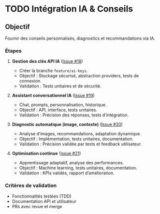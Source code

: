 # TODO Intégration IA & Conseils

## Objectif
Fournir des conseils personnalisés, diagnostics et recommandations via IA.

### Étapes
1. **Gestion des clés API IA** ([Issue #18](https://github.com/MrRaph/Bloomzy/issues/18))
   - Créer la branche `feature/ai-keys`.
   - Objectif : Stockage sécurisé, abstraction providers, tests de connexion.
   - Validation : Tests unitaires et de sécurité.

2. **Assistant conversationnel IA** ([Issue #19](https://github.com/MrRaph/Bloomzy/issues/19))
   - Chat, prompts, personnalisation, historique.
   - Objectif : API, interface, tests unitaires.
   - Validation : Précision des réponses, tests d’intégration.

3. **Diagnostic automatique (image, contexte)** ([Issue #20](https://github.com/MrRaph/Bloomzy/issues/20))
   - Analyse d’images, recommandations, adaptation dynamique.
   - Objectif : Implémentation, tests unitaires, documentation.
   - Validation : Précision validée par tests et feedback utilisateur.

4. **Optimisation continue** ([Issue #21](https://github.com/MrRaph/Bloomzy/issues/21))
   - Apprentissage adaptatif, analyse des performances.
   - Objectif : Machine learning, tests unitaires, documentation.
   - Validation : KPIs validés, rapport d’amélioration.

### Critères de validation
- Fonctionnalités testées (TDD)
- Documentation API et utilisateur
- PRs avec revue et merge
